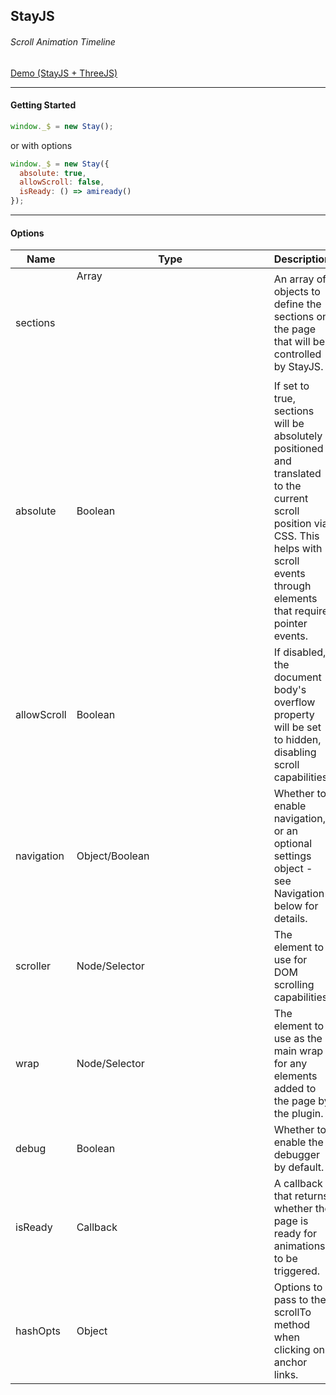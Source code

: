 ## StayJS
###### Scroll Animation Timeline
[Demo (StayJS + ThreeJS)](https://brycegough.github.io/StayThreeD/)

---
#### Getting Started
```js
window._$ = new Stay();
```
or with options
```js
window._$ = new Stay({
  absolute: true,
  allowScroll: false,
  isReady: () => amiready()
});
```

---
#### Options
| Name        | Type           | Description                                                  | Default                  |
| ----------- | -------------- | ------------------------------------------------------------ | ------------------------ |
| sections    | Array<Object>  | An array of objects to define the sections on the page that will be controlled by StayJS. | {}                       |
| absolute    | Boolean        | If set to true, sections will be absolutely positioned and translated to the current scroll position via CSS. This helps with scroll events through elements that require pointer events. | false                    |
| allowScroll | Boolean        | If disabled, the document body's overflow property will be set to hidden, disabling scroll capabilities. | true                     |
| navigation  | Object/Boolean | Whether to enable navigation, or an optional settings object - see Navigation below for details. | false                    |
| scroller    | Node/Selector  | The element to use for DOM scrolling capabilities.           | document.documentElement |
| wrap        | Node/Selector  | The element to use as the main wrap for any elements added to the page by the plugin. | document.body            |
| debug       | Boolean        | Whether to enable the debugger by default.                   | false                    |
| isReady     | Callback       | A callback that returns whether the page is ready for animations to be triggered. | () => true               |
| hashOpts    | Object         | Options to pass to the scrollTo method when clicking on anchor links. | {}                       |

